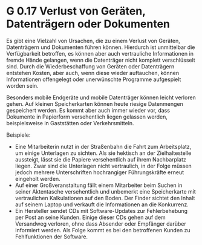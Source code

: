 G 0.17 Verlust von Geräten, Datenträgern oder Dokumenten
========================================================

Es gibt eine Vielzahl von Ursachen, die zu einem Verlust von Geräten, Datenträgern und Dokumenten führen können. Hierdurch ist unmittelbar die Verfügbarkeit betroffen, es können aber auch vertrauliche Informationen in fremde Hände gelangen, wenn die Datenträger nicht komplett verschlüsselt sind. Durch die Wiederbeschaffung von Geräten oder Datenträgern entstehen Kosten, aber auch, wenn diese wieder auftauchen, können Informationen offengelegt oder unerwünschte Programme aufgespielt worden sein.

Besonders mobile Endgeräte und mobile Datenträger können leicht verloren gehen. Auf kleinen Speicherkarten können heute riesige Datenmengen gespeichert werden. Es kommt aber auch immer wieder vor, dass Dokumente in Papierform versehentlich liegen gelassen werden, beispielsweise in Gaststätten oder Verkehrsmitteln.

Beispiele:

* Eine Mitarbeiterin nutzt in der Straßenbahn die Fahrt zum Arbeitsplatz, um einige Unterlagen zu sichten. Als sie hektisch an der Zielhaltestelle aussteigt, lässt sie die Papiere versehentlich auf ihrem Nachbarplatz liegen. Zwar sind die Unterlagen nicht vertraulich, in der Folge müssen jedoch mehrere Unterschriften hochrangiger Führungskräfte erneut eingeholt werden.
* Auf einer Großveranstaltung fällt einem Mitarbeiter beim Suchen in seiner Aktentasche versehentlich und unbemerkt eine Speicherkarte mit vertraulichen Kalkulationen auf den Boden. Der Finder sichtet den Inhalt auf seinem Laptop und verkauft die Informationen an die Konkurrenz.
* Ein Hersteller sendet CDs mit Software-Updates zur Fehlerbehebung per Post an seine Kunden. Einige dieser CDs gehen auf dem Versandweg verloren, ohne dass Absender oder Empfänger darüber informiert werden. Als Folge kommt es bei den betroffenen Kunden zu Fehlfunktionen der Software.
